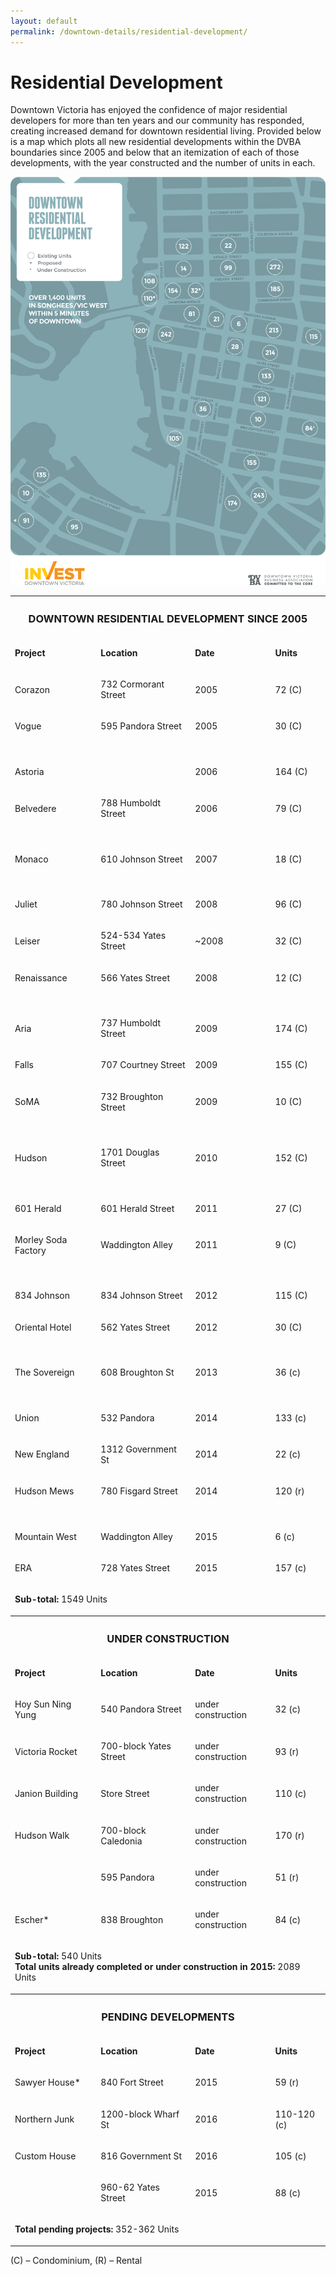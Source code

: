 ```yaml
---
layout: default
permalink: /downtown-details/residential-development/
---
```

# Residential Development

Downtown Victoria has enjoyed the confidence of major residential developers for more than ten years and our community has responded, creating increased demand for downtown residential living. Provided below is a map which plots all new residential developments within the DVBA boundaries since 2005 and below that an itemization of each of those developments, with the year constructed and the number of units in each.

<img src="/files/downtown-residential-development.gif" alt="Residential Development Map" />

<table cellpadding="0" cellspacing="0" style="width: 100%">
    <tbody>
        <tr>
            <th colspan="4">
                <h3 id="downtown-residential-development-since-2005">
                    DOWNTOWN RESIDENTIAL DEVELOPMENT SINCE 2005
                </h3>
            </th>
        </tr>
        <tr>
            <td class="subhead">
                <p>
                    <strong>Project</strong>
                </p>
            </td>
            <td class="subhead">
                <p>
                    <strong>Location</strong>
                </p>
            </td>
            <td class="subhead">
                <p>
                    <strong>Date</strong>
                </p>
            </td>
            <td class="subhead">
                <p>
                    <strong>Units</strong>
                </p>
            </td>
        </tr>
        <tr>
            <td>
                <p>
                    Corazon
                </p>
            </td>
            <td>
                <p>
                    732 Cormorant Street
                </p>
            </td>
            <td>
                <p>
                    2005
                </p>
            </td>
            <td>
                <p>
                    72 (C)
                </p>
            </td>
        </tr>
        <tr>
            <td>
                <p>
                    Vogue
                </p>
            </td>
            <td>
                <p>
                    595 Pandora Street
                </p>
            </td>
            <td>
                <p>
                    2005
                </p>
            </td>
            <td>
                <p>
                    30 (C)
                </p>
            </td>
        </tr>
        <tr>
            <td colspan="4">
              &nbsp;
            </td>
        </tr>
        <tr>
            <td>
                <p>
                    Astoria
                </p>
            </td>
            <td>
            </td>
            <td>
                <p>
                    2006
                </p>
            </td>
            <td>
                <p>
                    164 (C)
                </p>
            </td>
        </tr>
        <tr>
            <td>
                <p>
                    Belvedere
                </p>
            </td>
            <td>
                <p>
                    788 Humboldt Street
                </p>
            </td>
            <td>
                <p>
                    2006
                </p>
            </td>
            <td>
                <p>
                    79 (C)
                </p>
            </td>
        </tr>
        <tr>
            <td colspan="4">
              &nbsp;
            </td>
        </tr>
        <tr>
            <td>
                <p>
                    Monaco
                </p>
            </td>
            <td>
                <p>
                    610 Johnson Street
                </p>
            </td>
            <td>
                <p>
                    2007
                </p>
            </td>
            <td>
                <p>
                    18 (C)
                </p>
            </td>
        </tr>
        <tr>
            <td colspan="4">
              &nbsp;
            </td>
        </tr>
        <tr>
            <td>
                <p>
                    Juliet
                </p>
            </td>
            <td>
                <p>
                    780 Johnson Street
                </p>
            </td>
            <td>
                <p>
                    2008
                </p>
            </td>
            <td>
                <p>
                    96 (C)
                </p>
            </td>
        </tr>
        <tr>
            <td>
                <p>
                    Leiser
                </p>
            </td>
            <td>
                <p>
                    524-534 Yates Street
                </p>
            </td>
            <td>
                <p>
                    ~2008
                </p>
            </td>
            <td>
                <p>
                    32 (C)
                </p>
            </td>
        </tr>
        <tr>
            <td>
                <p>
                    Renaissance
                </p>
            </td>
            <td>
                <p>
                    566 Yates Street
                </p>
            </td>
            <td>
                <p>
                    2008
                </p>
            </td>
            <td>
                <p>
                    12 (C)
                </p>
            </td>
        </tr>
        <tr>
            <td colspan="4">
              &nbsp;
            </td>
        </tr>
        <tr>
            <td>
                <p>
                    Aria
                </p>
            </td>
            <td>
                <p>
                    737 Humboldt Street
                </p>
            </td>
            <td>
                <p>
                    2009
                </p>
            </td>
            <td>
                <p>
                    174 (C)
                </p>
            </td>
        </tr>
        <tr>
            <td>
                <p>
                    Falls
                </p>
            </td>
            <td>
                <p>
                    707 Courtney Street
                </p>
            </td>
            <td>
                <p>
                    2009
                </p>
            </td>
            <td>
                <p>
                    155 (C)
                </p>
            </td>
        </tr>
        <tr>
            <td>
                <p>
                    SoMA
                </p>
            </td>
            <td>
                <p>
                    732 Broughton Street
                </p>
            </td>
            <td>
                <p>
                    2009
                </p>
            </td>
            <td>
                <p>
                    10 (C)
                </p>
            </td>
        </tr>
        <tr>
            <td colspan="4">
              &nbsp;
            </td>
        </tr>
        <tr>
            <td>
                <p>
                    Hudson
                </p>
            </td>
            <td>
                <p>
                    1701 Douglas Street
                </p>
            </td>
            <td>
                <p>
                    2010
                </p>
            </td>
            <td>
                <p>
                    152 (C)
                </p>
            </td>
        </tr>
        <tr>
            <td colspan="4">
              &nbsp;
            </td>
        </tr>
        <tr>
            <td>
                <p>
                    601 Herald
                </p>
            </td>
            <td>
                <p>
                    601 Herald Street
                </p>
            </td>
            <td>
                <p>
                    2011
                </p>
            </td>
            <td>
                <p>
                    27 (C)
                </p>
            </td>
        </tr>
        <tr>
            <td>
                <p>
                    Morley Soda Factory
                </p>
            </td>
            <td>
                <p>
                    Waddington Alley
                </p>
            </td>
            <td>
                <p>
                    2011
                </p>
            </td>
            <td>
                <p>
                    9 (C)
                </p>
            </td>
        </tr>
        <tr>
            <td colspan="4">
              &nbsp;
            </td>
        </tr>
        <tr>
            <td>
                <p>
                    834 Johnson
                </p>
            </td>
            <td>
                <p>
                    834 Johnson Street
                </p>
            </td>
            <td>
                <p>
                    2012
                </p>
            </td>
            <td>
                <p>
                    115 (C)
                </p>
            </td>
        </tr>
        <tr>
            <td>
                <p>
                    Oriental Hotel
                </p>
            </td>
            <td>
                <p>
                    562 Yates Street
                </p>
            </td>
            <td>
                <p>
                    2012
                </p>
            </td>
            <td>
                <p>
                    30 (C)
                </p>
            </td>
        </tr>
        <tr>
            <td colspan="4">
              &nbsp;
            </td>
        </tr>
        <tr>
            <td>
                <p>
                    The Sovereign
                </p>
            </td>
            <td>
                <p>
                    608 Broughton St
                </p>
            </td>
            <td>
                <p>
                    2013
                </p>
            </td>
            <td>
                <p>
                    36 (c)
                </p>
            </td>
        </tr>
        <tr>
            <td colspan="4">
              &nbsp;
            </td>
        </tr>
        <tr>
            <td>
                <p>
                    Union
                </p>
            </td>
            <td>
                <p>
                    532 Pandora
                </p>
            </td>
            <td>
                <p>
                    2014
                </p>
            </td>
            <td>
                <p>
                    133 (c)
                </p>
            </td>
        </tr>
        <tr>
            <td>
                <p>
                    New England
                </p>
            </td>
            <td>
                <p>
                    1312 Government St
                </p>
            </td>
            <td>
                <p>
                    2014
                </p>
            </td>
            <td>
                <p>
                    22 (c)
                </p>
            </td>
        </tr>
        <tr>
            <td>
                <p>
                    Hudson Mews
                </p>
            </td>
            <td>
                <p>
                    780 Fisgard Street
                </p>
            </td>
            <td>
                <p>
                    2014
                </p>
            </td>
            <td>
                <p>
                    120 (r)
                </p>
            </td>
        </tr>
        <tr>
            <td colspan="4">
              &nbsp;
            </td>
        </tr>
        <tr>
            <td>
                <p>
                    Mountain West
                </p>
            </td>
            <td>
                <p>
                    Waddington Alley
                </p>
            </td>
            <td>
                <p>
                    2015
                </p>
            </td>
            <td>
                <p>
                    6 (c)
                </p>
            </td>
        </tr>
        <tr>
            <td>
                <p>
                    ERA
                </p>
            </td>
            <td>
                <p>
                    728 Yates Street
                </p>
            </td>
            <td>
                <p>
                    2015
                </p>
            </td>
            <td>
                <p>
                    157 (c)
                </p>
            </td>
        </tr>
        <tr>
            <td colspan="4" class="footer">
                <p>
                    <strong>Sub-total:</strong> 1549 Units
                </p>
            </td>
        </tr>
        <tr>
            <th colspan="4">
                <h3>
                    UNDER CONSTRUCTION
                </h3>
            </th>
        </tr>
        <tr>
            <td class="subhead">
                <p>
                    <strong>Project</strong>
                </p>
            </td>
            <td class="subhead">
                <p>
                    <strong>Location</strong>
                </p>
            </td>
            <td class="subhead">
                <p>
                    <strong>Date</strong>
                </p>
            </td>
            <td class="subhead">
                <p>
                    <strong>Units</strong>
                </p>
            </td>
        </tr>
        <tr>
            <td>
                <p>
                    Hoy Sun Ning Yung
                </p>
            </td>
            <td>
                <p>
                    540 Pandora Street
                </p>
            </td>
            <td>
                <p>
                    under construction
                </p>
            </td>
            <td>
                <p>
                    32 (c)
                </p>
            </td>
        </tr>
        <tr>
            <td>
                <p>
                    Victoria Rocket
                </p>
            </td>
            <td>
                <p>
                    700-block Yates Street
                </p>
            </td>
            <td>
                <p>
                    under construction
                </p>
            </td>
            <td>
                <p>
                    93 (r)
                </p>
            </td>
        </tr>
        <tr>
            <td>
                <p>
                    Janion Building
                </p>
            </td>
            <td>
                <p>
                    Store Street
                </p>
            </td>
            <td>
                <p>
                    under construction
                </p>
            </td>
            <td>
                <p>
                    110 (c)
                </p>
            </td>
        </tr>
        <tr>
            <td>
                <p>
                    Hudson Walk
                </p>
            </td>
            <td>
                <p>
                    700-block Caledonia
                </p>
            </td>
            <td>
                <p>
                    under construction
                </p>
            </td>
            <td>
                <p>
                    170 (r)
                </p>
            </td>
        </tr>
        <tr>
            <td>
            </td>
            <td>
                <p>
                    595 Pandora
                </p>
            </td>
            <td>
                <p>
                    under construction
                </p>
            </td>
            <td>
                <p>
                    51 (r)
                </p>
            </td>
        </tr>
        <tr>
            <td>
                <p>
                    Escher*
                </p>
            </td>
            <td>
                <p>
                    838 Broughton
                </p>
            </td>
            <td>
                <p>
                    under construction
                </p>
            </td>
            <td>
                <p>
                    84 (c)
                </p>
            </td>
        </tr>
        <tr>
            <td colspan="4" class="footer">
                <p>
                    <strong>Sub-total:</strong> 540 Units<br><strong>Total units already completed or under construction in 2015:</strong> 2089 Units
                </p>
            </td>
        </tr>
        <tr>
            <th colspan="4">
                <h3>
                    PENDING DEVELOPMENTS
                </h3>
            </th>
        </tr>
        <tr>
            <td class="subhead">
                <p>
                    <strong>Project</strong>
                </p>
            </td>
            <td class="subhead">
                <p>
                    <strong>Location</strong>
                </p>
            </td>
            <td class="subhead">
                <p>
                    <strong>Date</strong>
                </p>
            </td>
            <td class="subhead">
                <p>
                    <strong>Units</strong>
                </p>
            </td>
        </tr>
        <tr>
            <td>
                <p>
                    Sawyer House*
                </p>
            </td>
            <td>
                <p>
                    840 Fort Street
                </p>
            </td>
            <td>
                <p>
                    2015
                </p>
            </td>
            <td>
                <p>
                    59 (r)
                </p>
            </td>
        </tr>
        <tr>
            <td>
                <p>
                    Northern Junk
                </p>
            </td>
            <td>
                <p>
                    1200-block Wharf St
                </p>
            </td>
            <td>
                <p>
                    2016
                </p>
            </td>
            <td>
                <p>
                    110-120 (c)
                </p>
            </td>
        </tr>
        <tr>
            <td>
                <p>
                    Custom House
                </p>
            </td>
            <td>
                <p>
                    816 Government St
                </p>
            </td>
            <td>
                <p>
                    2016
                </p>
            </td>
            <td>
                <p>
                    105 (c)
                </p>
            </td>
        </tr>
        <tr>
            <td>
            </td>
            <td>
                <p>
                    960-62 Yates Street
                </p>
            </td>
            <td>
                <p>
                    2015
                </p>
            </td>
            <td>
                <p>
                    88 (c)
                </p>
            </td>
        </tr>
        <tr>
            <td colspan="4">
                <p>
                    <strong>Total pending projects:</strong> 352-362 Units
                </p>
            </td>
        </tr>
    </tbody>
</table>
<p class="legend">(C) – Condominium, (R) – Rental </p>